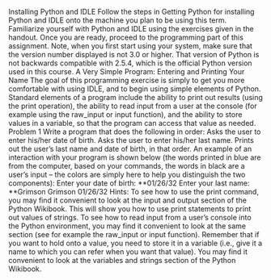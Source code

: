 Installing Python and IDLE
Follow the steps in Getting Python for installing Python and IDLE onto the machine you plan to be
using this term.
Familiarize yourself with Python and IDLE using the exercises given in the handout. Once you are
ready, proceed to the programming part of this assignment.
Note, when you first start using your system, make sure that the version number displayed is not 3.0 or
higher. That version of Python is not backwards compatible with 2.5.4, which is the official Python
version used in this course.
A Very Simple Program: Entering and Printing Your Name
The goal of this programming exercise is simply to get you more comfortable with using IDLE, and to
begin using simple elements of Python. Standard elements of a program include the ability to print out
results (using the print operation), the ability to read input from a user at the console (for example using
the raw_input or input function), and the ability to store values in a variable, so that the program can
access that value as needed.
Problem 1
Write a program that does the following in order:
Asks the user to enter his/her date of birth.
Asks the user to enter his/her last name.
Prints out the user’s last name and date of birth, in that order. 
An example of an interaction with your program is shown below (the words printed in blue are from the
computer, based on your commands, the words in black are a user’s input – the colors are simply here to
help you distinguish the two components):
Enter your date of birth:
**01/26/32
Enter your last name:
**Grimson
Grimson 01/26/32
Hints:
To see how to use the print command, you may find it convenient to look at the input and output section
of the Python Wikibook. This will show you how to use print statements to print out values of strings.
To see how to read input from a user’s console into the Python environment, you may find it convenient
to look at the same section (see for example the raw_input or input function).
Remember that if you want to hold onto a value, you need to store it in a variable (i.e., give it a name to
which you can refer when you want that value). You may find it convenient to look at the variables and
strings section of the Python Wikibook. 
